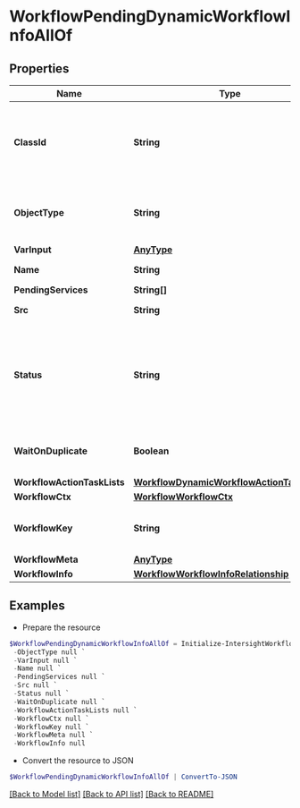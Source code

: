 # WorkflowPendingDynamicWorkflowInfoAllOf
## Properties

Name | Type | Description | Notes
------------ | ------------- | ------------- | -------------
**ClassId** | **String** | The fully-qualified name of the instantiated, concrete type. This property is used as a discriminator to identify the type of the payload when marshaling and unmarshaling data. | [default to "workflow.PendingDynamicWorkflowInfo"]
**ObjectType** | **String** | The fully-qualified name of the instantiated, concrete type. The value should be the same as the &#39;ClassId&#39; property. | [default to "workflow.PendingDynamicWorkflowInfo"]
**VarInput** | [**AnyType**](.md) | The inputs of the workflow. | [optional] 
**Name** | **String** | A name for the pending dynamic workflow. | [optional] 
**PendingServices** | **String[]** |  | [optional] 
**Src** | **String** | The src is workflow owner service. | [optional] 
**Status** | **String** | The current status of the PendingDynamicWorkflowInfo. * &#x60;GatheringTasks&#x60; - Dynamic workflow is gathering tasks before workflow can start execution. * &#x60;Waiting&#x60; - Dynamic workflow is in waiting state and not yet started execution. | [optional] [default to "GatheringTasks"]
**WaitOnDuplicate** | **Boolean** | When set to true workflow engine will wait for a duplicate to finish before starting a new one. | [optional] 
**WorkflowActionTaskLists** | [**WorkflowDynamicWorkflowActionTaskList[]**](WorkflowDynamicWorkflowActionTaskList.md) |  | [optional] 
**WorkflowCtx** | [**WorkflowWorkflowCtx**](WorkflowWorkflowCtx.md) |  | [optional] 
**WorkflowKey** | **String** | This key contains workflow, initiator and target name. Workflow engine uses the key to do workflow dedup. | [optional] 
**WorkflowMeta** | [**AnyType**](.md) | The metadata of the workflow. | [optional] 
**WorkflowInfo** | [**WorkflowWorkflowInfoRelationship**](WorkflowWorkflowInfoRelationship.md) |  | [optional] 

## Examples

- Prepare the resource
```powershell
$WorkflowPendingDynamicWorkflowInfoAllOf = Initialize-IntersightWorkflowPendingDynamicWorkflowInfoAllOf  -ClassId null `
 -ObjectType null `
 -VarInput null `
 -Name null `
 -PendingServices null `
 -Src null `
 -Status null `
 -WaitOnDuplicate null `
 -WorkflowActionTaskLists null `
 -WorkflowCtx null `
 -WorkflowKey null `
 -WorkflowMeta null `
 -WorkflowInfo null
```

- Convert the resource to JSON
```powershell
$WorkflowPendingDynamicWorkflowInfoAllOf | ConvertTo-JSON
```

[[Back to Model list]](../README.md#documentation-for-models) [[Back to API list]](../README.md#documentation-for-api-endpoints) [[Back to README]](../README.md)


